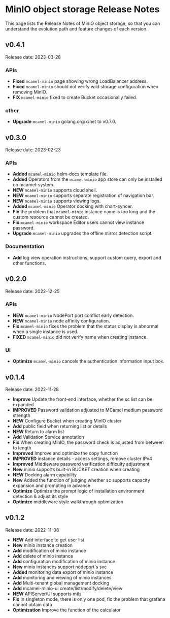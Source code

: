 # MinIO object storage Release Notes

This page lists the Release Notes of MinIO object storage, so that you can understand the evolution path and feature changes of each version.

## v0.4.1

Release date: 2023-03-28

### APIs

- **Fixed** `mcamel-minio` page showing wrong LoadBalancer address.
- **Fixed** `mcamel-minio` should not verify wild storage configuration when removing MinIO.
- **FIX** `mcamel-minio` fixed to create Bucket occasionally failed.

### other

- **Upgrade** `mcamel-minio` golang.org/x/net to v0.7.0.

## v0.3.0

Release date: 2023-02-23

### APIs

- **Added** `mcamel-minio` helm-docs template file.
- **Added** Operators from the `mcamel-minio` app store can only be installed on mcamel-system.
- **NEW** `mcamel-minio` supports cloud shell.
- **NEW** `mcamel-minio` supports separate registration of navigation bar.
- **NEW** `mcamel-minio` supports viewing logs.
- **Added** `mcamel-minio` Operator docking with chart-syncer.
- **Fix** the problem that `mcamel-minio` instance name is too long and the custom resource cannot be created.
- **Fix** `mcamel-minio` workspace Editor users cannot view instance password.
- **Upgrade** `mcamel-minio` upgrades the offline mirror detection script.

### Documentation

- **Add** log view operation instructions, support custom query, export and other functions.

## v0.2.0

Release date: 2022-12-25

### APIs

- **NEW** `mcamel-minio` NodePort port conflict early detection.
- **NEW** `mcamel-minio` node affinity configuration.
- **Fix** `mcamel-minio` fixes the problem that the status display is abnormal when a single instance is used.
- **FIXED** `mcamel-minio` did not verify name when creating instance.

### UI

- **Optimize** `mcamel-minio` cancels the authentication information input box.

## v0.1.4

Release date: 2022-11-28

- **Improve** Update the front-end interface, whether the sc list can be expanded
- **IMPROVED** Password validation adjusted to MCamel medium password strength
- **NEW** Configure Bucket when creating MinIO cluster
- **Add** public field when returning list or details
- **NEW** Return to alarm list
- **Add** Validation Service annotation
- **Fix** When creating MinIO, the password check is adjusted from between to length
- **Improved** Improve and optimize the copy function
- **IMPROVED** instance details - access settings, remove cluster IPv4
- **Improved** Middleware password verification difficulty adjustment
- **New** minio supports built-in BUCKET creation when creating
- **NEW** Docking alarm capability
- **New** Added the function of judging whether sc supports capacity expansion and prompting in advance
- **Optimize** Optimize the prompt logic of installation environment detection & adjust its style
- **Optimize** middleware style walkthrough optimization

## v0.1.2

Release date: 2022-11-08

- **NEW** Add interface to get user list
- **New** minio instance creation
- **Add** modification of minio instance
- **Add** delete of minio instance
- **Add** configuration modification of minio instance
- **New** minio instances support nodeport's svc
- **Added** monitoring data export of minio instance
- **Add** monitoring and viewing of minio instances
- **Add** Multi-tenant global management docking
- **Add** mcamel-minio-ui create/list/modify/delete/view
- **NEW** APIServer/UI supports mtls
- **Fix** In singleton mode, there is only one pod, fix the problem that grafana cannot obtain data
- **Optimization** Improve the function of the calculator
